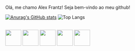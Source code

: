 Olá, me chamo Alex Frantz! Seja bem-vindo ao meu github! 

[![Anurag's GitHub stats](https://github-readme-stats.vercel.app/api?username=motchFRANTZ&theme=gruvbox_light)](https://github.com/motchFRANTZ/github-readme-stats)
![Top Langs](https://github-readme-stats.vercel.app/api/top-langs/?username=motchFRANTZ&layout=compact&theme=gruvbox_light)
<div style="display: inline_block"><br>
  <img aling="center" width="50" heigth="40" src="https://cdn.jsdelivr.net/gh/devicons/devicon@latest/icons/python/python-original.svg" />
  <img aling="center" width="50" heigth="40" src="https://cdn.jsdelivr.net/gh/devicons/devicon@latest/icons/php/php-original.svg" />
  <img aling="center" width="50" heigth="40" src="https://cdn.jsdelivr.net/gh/devicons/devicon@latest/icons/jupyter/jupyter-original.svg" />
  <img aling="center" width="50" heigth="40" src="https://cdn.jsdelivr.net/gh/devicons/devicon@latest/icons/css3/css3-original.svg" />
  <img aling="center" width="50" heigth="40" src="https://cdn.jsdelivr.net/gh/devicons/devicon@latest/icons/html5/html5-original.svg" />

</div>

